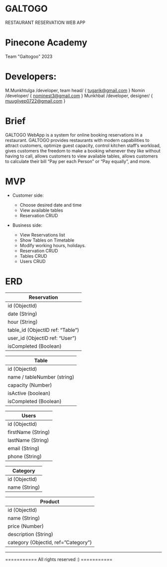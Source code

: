 # GALTOGO

RESTAURANT RESERVATION WEB APP

# Pinecone Academy

Team "Galtogoo" 2023

# Developers:

M.Munkhtulga /developer, team head/ { tugarik@gmail.com }
Nomin /developer/ { nominest3@gmail.com }
Munkhbat /developer, designer/ { muugiiyep0722@gmail.com }

# Brief

GALTOGO WebApp is a system for online booking reservations in a restaurant. GALTOGO provides restaurants with modern capabilities to attract customers, optimize guest capacity, control kitchen staff’s workload, gives customers the freedom to make a booking whenever they like without having to call, allows customers to view available tables, allows customers to calculate their bill “Pay per each Person” or “Pay equally”, and more.

# MVP

- Customer side:

  - Choose desired date and time
  - View available tables
  - Reservation CRUD

- Business side:

  - View Reservations list
  - Show Tables on Timetable
  - Modify working hours, holidays.
  - Reservation CRUD
  - Tables CRUD
  - Users CRUD

# ERD

| Reservation
|-----------------------------------|
| id (ObjectId)
| date (String)
| hour (String)
| table_id (ObjectID ref: “Table”)
| user_id (ObjectID ref: “User”)
| isCompleted (Boolean)


| Table
|-----------------------------------|
| id (ObjectId)
| name / tableNumber (string)
| capacity (Number)
| isActive (boolean)
| isCompleted (Boolean)


| Users
|-----------------------------------|
| id (ObjectId)
| firstName (String)
| lastName (String)
| email (String)
| phone (String)


| Category
|-----------------------------------|
| id (ObjectId)
| name (String)


| Product
|-----------------------------------|
| id (ObjectId)
| name (String)
| price (Number)
| description (String)
| category (ObjectId, ref=”Category”)


---

=========== All rights reserved :) ===========
